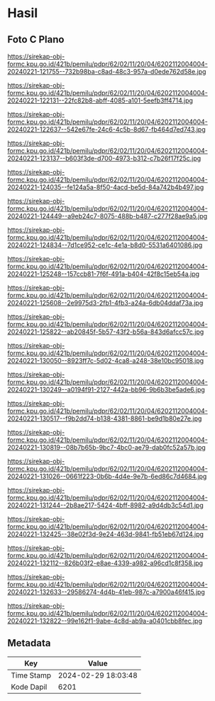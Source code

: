# Hasil

## Foto C Plano

https://sirekap-obj-formc.kpu.go.id/421b/pemilu/pdpr/62/02/11/20/04/6202112004004-20240221-121755--732b98ba-c8ad-48c3-957a-d0ede762d58e.jpg

https://sirekap-obj-formc.kpu.go.id/421b/pemilu/pdpr/62/02/11/20/04/6202112004004-20240221-122131--22fc82b8-abff-4085-a101-5eefb3ff4714.jpg

https://sirekap-obj-formc.kpu.go.id/421b/pemilu/pdpr/62/02/11/20/04/6202112004004-20240221-122637--542e67fe-24c6-4c5b-8d67-fb464d7ed743.jpg

https://sirekap-obj-formc.kpu.go.id/421b/pemilu/pdpr/62/02/11/20/04/6202112004004-20240221-123137--b603f3de-d700-4973-b312-c7b26f17f25c.jpg

https://sirekap-obj-formc.kpu.go.id/421b/pemilu/pdpr/62/02/11/20/04/6202112004004-20240221-124035--fe124a5a-8f50-4acd-be5d-84a742b4b497.jpg

https://sirekap-obj-formc.kpu.go.id/421b/pemilu/pdpr/62/02/11/20/04/6202112004004-20240221-124449--a9eb24c7-8075-488b-b487-c277f28ae9a5.jpg

https://sirekap-obj-formc.kpu.go.id/421b/pemilu/pdpr/62/02/11/20/04/6202112004004-20240221-124834--7d1ce952-ce1c-4e1a-b8d0-5531a6401086.jpg

https://sirekap-obj-formc.kpu.go.id/421b/pemilu/pdpr/62/02/11/20/04/6202112004004-20240221-125248--157ccb81-7f6f-491a-b404-42f8c15eb54a.jpg

https://sirekap-obj-formc.kpu.go.id/421b/pemilu/pdpr/62/02/11/20/04/6202112004004-20240221-125608--2e9975d3-2fb1-4fb3-a24a-6db04ddaf73a.jpg

https://sirekap-obj-formc.kpu.go.id/421b/pemilu/pdpr/62/02/11/20/04/6202112004004-20240221-125822--ab20845f-5b57-43f2-b56a-843d6afcc57c.jpg

https://sirekap-obj-formc.kpu.go.id/421b/pemilu/pdpr/62/02/11/20/04/6202112004004-20240221-130050--8923ff7c-5d02-4ca8-a248-38e10bc95018.jpg

https://sirekap-obj-formc.kpu.go.id/421b/pemilu/pdpr/62/02/11/20/04/6202112004004-20240221-130249--a0194f91-2127-442a-bb96-9b6b3be5ade6.jpg

https://sirekap-obj-formc.kpu.go.id/421b/pemilu/pdpr/62/02/11/20/04/6202112004004-20240221-130517--f9b2dd74-b138-4381-8861-be9d1b80e27e.jpg

https://sirekap-obj-formc.kpu.go.id/421b/pemilu/pdpr/62/02/11/20/04/6202112004004-20240221-130819--08b7b65b-9bc7-4bc0-ae79-dab0fc52a57b.jpg

https://sirekap-obj-formc.kpu.go.id/421b/pemilu/pdpr/62/02/11/20/04/6202112004004-20240221-131026--0661f223-0b6b-4d4e-9e7b-6ed86c7d4684.jpg

https://sirekap-obj-formc.kpu.go.id/421b/pemilu/pdpr/62/02/11/20/04/6202112004004-20240221-131244--2b8ae217-5424-4bff-8982-a9d4db3c54d1.jpg

https://sirekap-obj-formc.kpu.go.id/421b/pemilu/pdpr/62/02/11/20/04/6202112004004-20240221-132425--38e02f3d-9e24-463d-9841-fb51eb67d124.jpg

https://sirekap-obj-formc.kpu.go.id/421b/pemilu/pdpr/62/02/11/20/04/6202112004004-20240221-132112--826b03f2-e8ae-4339-a982-a96cd1c8f358.jpg

https://sirekap-obj-formc.kpu.go.id/421b/pemilu/pdpr/62/02/11/20/04/6202112004004-20240221-132633--29586274-4d4b-41eb-987c-a7900a46f415.jpg

https://sirekap-obj-formc.kpu.go.id/421b/pemilu/pdpr/62/02/11/20/04/6202112004004-20240221-132822--99e162f1-9abe-4c8d-ab9a-a0401cbb8fec.jpg


## Metadata

| Key        | Value               |
| ---------- | ------------------- |
| Time Stamp | 2024-02-29 18:03:48 |
| Kode Dapil | 6201                |




